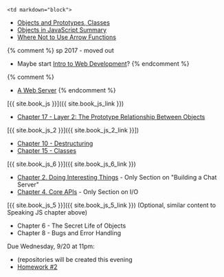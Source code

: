 	<td markdown="block">

* [Objects and Prototypes, Classes](slides/05/prototypes.html)
* [Objects in JavaScript Summary](slides/05/objects-review.html)
* [Where Not to Use Arrow Functions](slides/05/not-arrow.html)


{% comment %}
sp 2017 - moved out
* Maybe start [Intro to Web Development](slides/05/web.html)?
{% endcomment %}






{% comment %}
* [A Web Server](slides/05/server.html)
{% endcomment %}

</td>
	<td markdown="block">

[{{ site.book_js }}]({{ site.book_js_link }})

* [Chapter 17 -  Layer 2: The Prototype Relationship Between Objects](http://speakingjs.com/es5/ch17.html#prototype_relationship)

[{{ site.book_js_2 }}]({{ site.book_js_2_link }}])

* [Chapter 10 - Destructuring](http://exploringjs.com/es6/ch_destructuring.html)
* [Chapter 15 - Classes](http://exploringjs.com/es6/ch_classes.html)

[{{ site.book_js_6 }}]({{ site.book_js_6_link }})

* [Chapter 2. Doing Interesting Things](http://chimera.labs.oreilly.com/books/1234000001808/ch02.html) - Only Section on "Building a Chat Server"
* [Chapter 4. Core APIs](http://chimera.labs.oreilly.com/books/1234000001808/ch04.html#chap6_id35817215) - Only Section on I/O

[{{ site.book_js_5 }}]({{ site.book_js_5_link }}) (Optional, similar content to Speaking JS chapter above)

* Chapter 6 - The Secret Life of Objects
* Chapter 8 - Bugs and Error Handling 

</td>
	<td markdown="block">
Due Wednesday, 9/20 at 11pm:

* (repositories will be created this evening
* [Homework #2](homework/02.html) 
</td>
